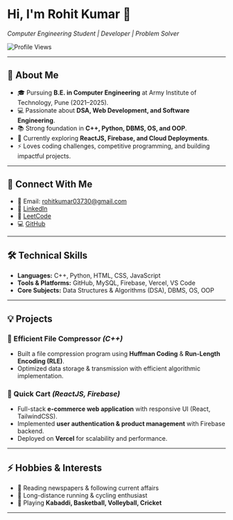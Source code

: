 # Hi, I'm Rohit Kumar 👋  
*Computer Engineering Student | Developer | Problem Solver*  

![Profile Views](https://komarev.com/ghpvc/?username=rydv373&color=blue)  

---

## 🚀 About Me  
- 🎓 Pursuing **B.E. in Computer Engineering** at Army Institute of Technology, Pune (2021–2025).  
- 💻 Passionate about **DSA, Web Development, and Software Engineering**.  
- 📚 Strong foundation in **C++, Python, DBMS, OS, and OOP**.  
- 🌱 Currently exploring **ReactJS, Firebase, and Cloud Deployments**.  
- ⚡ Loves coding challenges, competitive programming, and building impactful projects.  

---

## 🔗 Connect With Me  
- 📧 Email: [rohitkumar03730@gmail.com](mailto:rohitkumar03730@gmail.com)  
- 💼 [LinkedIn](https://www.linkedin.com/in/rohit-kumar-811430224/)  
- 🧩 [LeetCode](https://leetcode.com/u/rohitkumar0373/)  
- 💻 [GitHub](https://github.com/rydv373)  

---

## 🛠️ Technical Skills  
- **Languages:** C++, Python, HTML, CSS, JavaScript  
- **Tools & Platforms:** GitHub, MySQL, Firebase, Vercel, VS Code  
- **Core Subjects:** Data Structures & Algorithms (DSA), DBMS, OS, OOP  

---

## 💡 Projects  
### 🔹 Efficient File Compressor *(C++)*  
- Built a file compression program using **Huffman Coding** & **Run-Length Encoding (RLE)**.  
- Optimized data storage & transmission with efficient algorithmic implementation.  

### 🔹 Quick Cart *(ReactJS, Firebase)*  
- Full-stack **e-commerce web application** with responsive UI (React, TailwindCSS).  
- Implemented **user authentication & product management** with Firebase backend.  
- Deployed on **Vercel** for scalability and performance.  

---

## ⚡ Hobbies & Interests  
- 📰 Reading newspapers & following current affairs  
- 🏃 Long-distance running & cycling enthusiast  
- 🏀 Playing **Kabaddi, Basketball, Volleyball, Cricket**  

---
